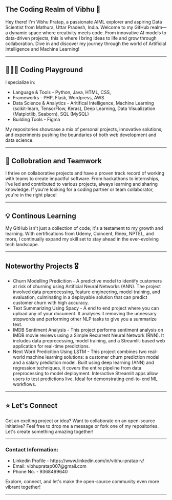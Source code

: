 ## The Coding Realm of Vibhu 🌌
<p>
  Hey there! I'm Vibhu Pratap, a passionate AIML explorer and aspiring Data Scientist from Mathura, Uttar Pradesh, India. Welcome to my GitHub realm—a dynamic space where creativity meets code. From innovative AI models to data-driven projects, this is where I bring ideas to life and grow through collaboration. Dive in and discover my journey through the world of Artificial Intelligence and Machine Learning!
</p>
<hr>
<h2> 👨🏻‍💻 Coding Playground </h2>

I specialize in:
<ul>
  <li> Language & Tools - Python, Java, HTML, CSS, </li>
  <li> Frameworks - PHP, Flask, Wordpress, AWS </li>
  <li> Data Science & Analytics - Aritifical Intelligence, Machine Learning (scikit-learn, TensorFlow, Keras), Deep Learning, Data Visualization (Matplotlib, Seaborn), SQL (MySQL)</li>
  <li> Building Tools - Figma</li>
</ul>
<p> My repositories showcase a mix of personal projects, innovative solutions, and experiments pushing the boundaries of both web development and data science. </p>

<hr>
<h2> 🤝 Collobration and Teamwork </h2>

<p> I thrive on collaborative projects and have a proven track record of working with teams to create impactful software. From hackathons to internships, I've led and contributed to various projects, always learning and sharing knowledge. If you're looking for a coding partner or team collaborator, you're in the right place! </p>
<hr>

<h2> 💡 Continous Learning </h2>
<p> My GitHub isn't just a collection of code; it's a testament to my growth and learning. With certifications from Udemy, Coincent, Rinex, NPTEL, and more, I continually expand my skill set to stay ahead in the ever-evolving tech landscape. </p>
<hr>

<h2> Noteworthy Projects 🎖️ </h2>
<ul>
  <li> Churn Modelling Predicition - A predictive model to identify customers at risk of churning using Artificial Neural Networks (ANN). The project involved data preprocessing, feature engineering, model training, and evaluation, culminating in a deployable solution that can predict customer churn with high accuracy. </li>
  <li> Text Summarizing Using Spacy - A end to end project where you can upload any of your document. It analyses it removing the unnessary stopwords and performing other NLP tasks to give you a summarize text. </li>
  <li> IMDB Sentiment Analysis - This project performs sentiment analysis on IMDB movie reviews using a Simple Recurrent Neural Network (RNN). It includes data preprocessing, model training, and a Streamlit-based web application for real-time predictions.
</li>
  <li>Next Word Predicition Using LSTM - This project combines two real-world machine learning solutions: a customer churn prediction model and a salary prediction model. Built using deep learning (ANN) and regression techniques, it covers the entire pipeline from data preprocessing to model deployment. Interactive Streamlit apps allow users to test predictions live. Ideal for demonstrating end-to-end ML workflows.
  </li>
</ul>
<hr>

<h2> ⭐️ Let's Connect</h2>
<p> Got an exciting project or idea? Want to collaborate on an open-source initiative? Feel free to drop me a message or fork one of my repositories. Let's create something amazing together! </p>
<hr>

<h3> Contact Information: </h3>
<ul>
  <li> Linkedin Profile - https://www.linkedin.com/in/vibhu-pratap-v/ </li>
  <li> Email: vibhupratap007@gmail.com </li>
  <li> Phone No. - 9368499640 </li>
</ul>
<p> Explore, connect, and let's make the open-source community even more vibrant together! </p>
<hr>
